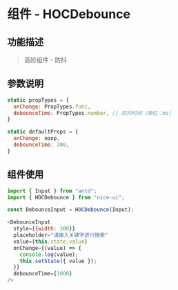 # 组件 - HOCDebounce

## 功能描述

> 高阶组件 - 防抖

## 参数说明

```javascript
static propTypes = {
  onChange: PropTypes.func,
  debounceTime: PropTypes.number, // 防抖时间（单位：ms） 
}

static defaultProps = {
  onChange: noop,
  debounceTime: 300,
}
```

## 组件使用

```javascript
import { Input } from "antd";
import { HOCDebounce } from "nice-ui";

const DebounceInput = HOCDebounce(Input);

<DebounceInput
  style={{width: 300}}
  placeholder="请输入关键字进行搜索"
  value={this.state.value}
  onChange={(value) => {
    console.log(value);
    this.setState({ value });
  }}
  debounceTime={1000}
/>
```